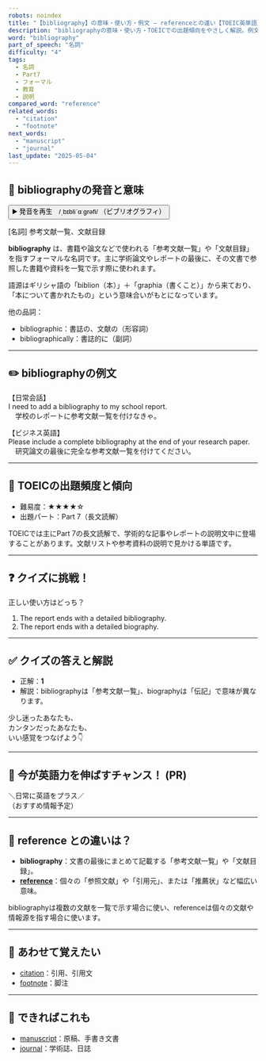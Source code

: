 ```yaml
---
robots: noindex
title: "【bibliography】の意味・使い方・例文 ― referenceとの違い【TOEIC英単語】"
description: "bibliographyの意味・使い方・TOEICでの出題傾向をやさしく解説。例文・クイズ付きでreferenceとの違いもわかりやすく学べます。"
word: "bibliography"
part_of_speech: "名詞"
difficulty: "4"
tags:
  - 名詞
  - Part7
  - フォーマル
  - 教育
  - 説明
compared_word: "reference"
related_words:
  - "citation"
  - "footnote"
next_words:
  - "manuscript"
  - "journal"
last_update: "2025-05-04"
---
```


## 🔰 bibliographyの発音と意味

<button class="play-audio" onclick="playTTS('bibliography')">
  <span class="play-audio-main">
    ▶️ 発音を再生　/ˌbɪbliˈɑːɡrəfi/
  </span>
  <span class="play-audio-sub">
    （ビブリオグラフィ）
  </span>
</button>

[名詞] 参考文献一覧、文献目録

**bibliography** は、書籍や論文などで使われる「参考文献一覧」や「文献目録」を指すフォーマルな名詞です。主に学術論文やレポートの最後に、その文書で参照した書籍や資料を一覧で示す際に使われます。

語源はギリシャ語の「biblion（本）」＋「graphia（書くこと）」から来ており、「本について書かれたもの」という意味合いがもとになっています。

他の品詞：  
- bibliographic：書誌の、文献の（形容詞）
- bibliographically：書誌的に（副詞）

---

## ✏️ bibliographyの例文

【日常会話】  
I need to add a bibliography to my school report.  
　学校のレポートに参考文献一覧を付けなきゃ。

【ビジネス英語】  
Please include a complete bibliography at the end of your research paper.  
　研究論文の最後に完全な参考文献一覧を付けてください。

---

## 🎯 TOEICの出題頻度と傾向

- 難易度：★★★★☆
- 出題パート：Part 7（長文読解）

TOEICでは主にPart 7の長文読解で、学術的な記事やレポートの説明文中に登場することがあります。文献リストや参考資料の説明で見かける単語です。

---

## ❓ クイズに挑戦！

正しい使い方はどっち？

1. The report ends with a detailed bibliography.  
2. The report ends with a detailed biography.

---

## ✅ クイズの答えと解説

- 正解：**1**
- 解説：bibliographyは「参考文献一覧」、biographyは「伝記」で意味が異なります。

少し迷ったあなたも、  
カンタンだったあなたも、  
いい感覚をつなげよう👇️

---

## 🚀 今が英語力を伸ばすチャンス！ (PR)

<div class="info-center">
＼日常に英語をプラス／<br>  
（おすすめ情報予定）
</div>

---

## 🤔  reference との違いは？

- **bibliography**：文書の最後にまとめて記載する「参考文献一覧」や「文献目録」。
- **[reference](/word/reference)**：個々の「参照文献」や「引用元」、または「推薦状」など幅広い意味。

bibliographyは複数の文献を一覧で示す場合に使い、referenceは個々の文献や情報源を指す場合に使います。

---

## 🧩 あわせて覚えたい

- [citation](/word/citation)：引用、引用文
- [footnote](/word/footnote)：脚注

---

## 📖 できればこれも

- [manuscript](/word/manuscript)：原稿、手書き文書
- [journal](/word/journal)：学術誌、日誌

<!-- cvid: aid21_bid23 -->

